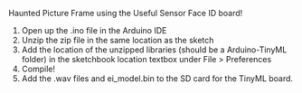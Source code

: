 Haunted Picture Frame using the Useful Sensor Face ID board!

1. Open up the .ino file in the Arduino IDE
2. Unzip the zip file in the same location as the sketch
3. Add the location of the unzipped libraries (should be a Arduino-TinyML folder) in the sketchbook location textbox under File > Preferences
4. Compile!
5. Add the .wav files and ei_model.bin to the SD card for the TinyML board.
